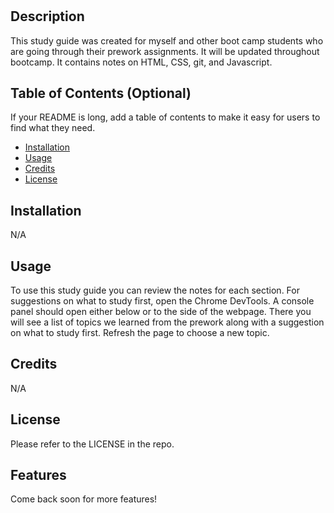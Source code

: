 # <Study Guide Webpage>

## Description
This study guide was created for myself and other boot camp students who are going through their prework assignments. It will be updated throughout bootcamp. It contains notes on HTML, CSS, git, and Javascript.

## Table of Contents (Optional)

If your README is long, add a table of contents to make it easy for users to find what they need.

- [Installation](#installation)
- [Usage](#usage)
- [Credits](#credits)
- [License](#license)

## Installation

N/A

## Usage
To use this study guide you can review the notes for each section. For suggestions on what to study first, open the Chrome DevTools. A console panel should open either below or to the side of the webpage. There you will see a list of topics we learned from the prework along with a suggestion on what to study first. Refresh the page to choose a new topic.

## Credits

N/A

## License

Please refer to the LICENSE in the repo.

## Features

Come back soon for more features!

